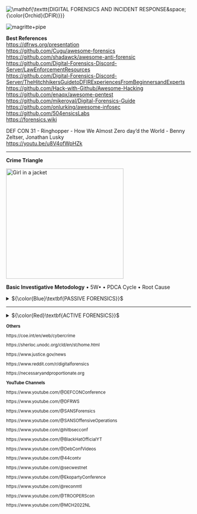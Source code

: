 <img src="https://latex.codecogs.com/svg.image?\huge&space;\mathbf{\texttt{DIGITAL&space;FORENSICS&space;AND&space;INCIDENT&space;RESPONSE&space;{\color{Orchid}(DFIR)}}}" title="\mathbf{\texttt{DIGITAL FORENSICS AND INCIDENT RESPONSE&space;{\color{Orchid}(DFIR)}}}" />    

![magritte+pipe](https://github.com/RENANZG/My-Forensics/assets/53377291/b8fefc0f-e17e-4652-9e51-0b5d9265f181)

**Best References**    
https://dfrws.org/presentation  
https://github.com/Cugu/awesome-forensics    
https://github.com/shadawck/awesome-anti-forensic    
https://github.com/Digital-Forensics-Discord-Server/LawEnforcementResources    
https://github.com/Digital-Forensics-Discord-Server/TheHitchhikersGuidetoDFIRExperiencesFromBeginnersandExperts    
https://github.com/Hack-with-Github/Awesome-Hacking    
https://github.com/enaqx/awesome-pentest    
https://github.com/mikeroyal/Digital-Forensics-Guide    
https://github.com/onlurking/awesome-infosec    
https://github.com/504ensicsLabs  
https://forensics.wiki        

DEF CON 31 - Ringhopper - How We Almost Zero day’d the World - Benny Zeltser, Jonathan Lusky    
https://youtu.be/u8V4ofWpHZk    

------------------------------------------------------------------------------------------------------------------------------

**Crime Triangle**

<img src="https://external-content.duckduckgo.com/iu/?u=https%3A%2F%2Fwww.benthamsgaze.org%2Fwp-content%2Fuploads%2F2019%2F11%2Fcrime_triangle.png&f=1&nofb=1&ipt=4285022ddfdbbc2fa708c6808e37cf3c6979893df035951e6bf65e8bce4ce1ed&ipo=images" alt="Girl in a jacket" style="width:320px;height:300px;">

**Basic Investigative Metodology**
• 5W• 
• PDCA Cycle
• Root Cause

<details>
<summary>${\color{Blue}\textbf{PASSIVE FORENSICS}}$</summary>  
<p></p>
<p></p>

| **FLOSS** Free/Libre and Open Source Software	| **PROPRIETARY** Private Sector Offensive Actors (PSOAs) 	|
|---	|---	|
| • Kali Linux<br>https://www.kali.org/docs/general-use/kali-linux-forensics-mode<br>• CAINE<br>https://www.caine-live.net<br>• CSI Linux<br>https://csilinux.com<br>• Avilla Forensics<br>https://github.com/AvillaDaniel/AvillaForensics<br>• IPED<br>https://github.com/sepinf-inc/IPED<br>• Mobile Verification Toolkit (MVT)<br>https://docs.mvt.re/en/latest<br>• Debian Forensics Packages<br>https://packages.debian.org/unstable/forensics-all<br>• Drive Badger<br>https://drivebadger.com<br>• Octoplus Box (easy end user acess)<br>https://octoplusbox.com<br>https://octoplusbox.com/en/features/models/<br>https://www.aliexpress.com/w/wholesale-octoplus-box.html 	| • Cellebrite ®<br>https://cellebrite.com<br>• Oxygen Forensic ®<br>https://oxygen-forensic.wedatasolution.com<br>• MSAB ®<br>https://www.msab.com<br>• SIFT Workstation ®<br>https://www.sans.org/tools/sift-workstation<br>• GMDSOFT ®<br>https://www.gmdsoft.com<br>• FTK ® - Forensic Toolkit<br>https://www.exterro.com/forensic-toolkit<br>• Verint Systems ®<br>https://www.verint.com<br>• NSO Group ®<br>https://www.nsogroup.com<br>• Cyber Arm ®<br>https://cyber-arm.com/services<br>• NirSoft ®<br>https://www.nirsoft.net/computer_forensic_software.html<br>• MiTeC ®<br>https://www.mitec.cz 	|

<sub>
<p><b>Others</b></p>
<p>• Beyond the Veil of Surveillance: Private Sector Offensive Actors (PSOAs)</p>
<p>https://socradar.io/beyond-the-veil-of-surveillance-private-sector-offensive-actors-psoas</p>
<p>• Burn, drown, or smash your phone: Forensics can extract data anyway</p>
<p>https://www.zdnet.com/article/burn-drown-or-smash-your-phone-forensics-can-extract-data-anyway</p>
<p>• How law enforcement gets around your smartphone’s encryption</p>
<p>https://arstechnica.com/information-technology/2021/01/how-law-enforcement-gets-around-your-smartphones-encryption/</p>
<p>• Forensics Journal Comparative analysis of mobile forensic proprietary tools: an application in forensic investigation (2022)</p>
<p>https://www.forensicscijournal.com/articles/jfsr-aid1039.pdf</p>
<p>• Methodology for Forensics Data Reconstruction on Mobile Devices with Android Operating System Applying In-System Programming and Combination Firmware (2020)</p>
<p>https://ppee.unb.br/wp-content/uploads/2020/12/Artigo_Claudinei-Morim.pdf</p>
<p>• OWASP Mobile Application Security</p>
<p>https://mobile-security.gitbook.io/mobile-security-testing-guide</p>
</sub>
<p></p>

### FORENSIC TOOLS 

<p></p>

-under-work-

**Online**    
Virus Total - https://www.virustotal.com  
Binvis - https://binvis.io  
Hybrid - https://hybrid-analysis.com    
Any Run - https://app.any.run    
IP Logger - https://iplogger.org  
IP Tracker - https://iplogger.org/ip-tracker  
Location Tracker - https://iplogger.org/location-tracker  
URL checker -  https://iplogger.org/url_checker  
MAC address lookup - https://iplogger.org/mac-checker  
Name OSINT - https://namechk.com  
Awesome Osint - https://github.com/jivoi/awesome-osint    
Sherlock Project - https://github.com/sherlock-project/sherlock   
Message Header Analyzer - https://mha.azurewebsites.net/  |  https://github.com/microsoft/MHA  
Magic Numbers - https://en.wikipedia.org/wiki/Magic_number_(programming)  
Rainbow Tables (Hashes) - https://hashes.com/en/decrypt/hash  

**Offline**    
ImHex - https://github.com/WerWolv/ImHex    
Making Maps for Investigators - https://github.com/northloopforensics/Fetch    
Bitlocker Key Finder - https://github.com/northloopforensics/Bitlocker_Key_Finder    
Drive Badger - Covert Data Exfiltration Operations - https://github.com/drivebadger/drivebadger
Eric Zimmerman's tools - https://ericzimmerman.github.io/#!index.md  
ImageJ - https://github.com/imagej/ImageJ  
Offensive Google framework - https://github.com/mxrch/GHunt    
https://github.com/keydet89/RegRipper3.0  
https://www.autopsy.com/download/  
https://www.nomoreransom.org/en/index.html  
https://docs.microsoft.com/en-us/sysinternals/downloads  
https://www.hirensbootcd.org/download    

### VOLATILE MEMORY ANALYSIS    
• Volatility    
https://www.volatilityfoundation.org/releases  
• Linux Memory Extractor (LiME)    
https://github.com/504ensicsLabs/LiME      
• Cobalt Strike in memory    
https://andreafortuna.org/2020/11/22/how-to-detect-cobalt-strike-activity-in-memory-forensics/    

### JTAG, CHIP-OFF AND ISP FORENSICS    
https://www.teeltech.com/ufaqs/what-is-jtag-chip-off-and-isp        
https://www.cellebritelearningcenter.com/mod/page/view.php?id=11903     
https://www.fletc.gov/jtag-chipoff-smartphones-training-program    
https://www.gillware.com/phone-data-recovery-services/jtag-chip-off-forensics    
https://www.gillware.com/phone-data-recovery-services/chip-off-forensics-services  

**Researching support for phones in JTAG software**     
https://medusabox.com       
https://octoplusbox.com     
https://www.riffbox.org     
https://easy-jtag.com       
https://z3x-team.com        

### CRYPTOCURRENCIES ANALYSIS    
https://www.chainalysis.com    
https://github.com/demining/CryptoDeepTools    
https://github.com/demining/bitcoindigger    
https://github.com/demining/Dao-Exploit    
https://www.blocksherlock.com/home/blockchain-explorers    
</details>

<p></p>
<p></p>

------------------------------------------------------------------------------------------------------------------------------

<details>
<summary>${\color{Red}\textbf{ACTIVE FORENSICS}}$</summary>
<p></p>
<p></p>
https://www.youtube.com/watch?v=WwmcZSHw66w  
https://www.youtube.com/watch?v=0AwI6YrV2h4  

### LAW ENFORCEMENT AGENCY (LEA)    

• **Rule of Law Benchmarks** <img src="https://latex.codecogs.com/svg.image?\small&space;\textrm{{\color{Red}(Remember&space;that&space;the&space;law&space;in&space;theory&space;is&space;different&space;from&space;the&space;law&space;in&space;practice)}}" title="\textrm{{\color{Red}(Remember that the law in theory is different from the law in practice)}}" />    
*Council of Europe*    
Cybercrime - www.coe.int/cybercrime    
GLACY+ - https://coe.int/en/web/cybercrime/glacyplus    
iPROCEEDS-2 - https://coe.int/en/web/cybercrime/iproceeds-2    
Octopus Project - https://coe.int/en/web/cybercrime/octopus-project    
CyberSouth - https://coe.int/en/web/cybercrime/cybersouth    
CyberEast - https://coe.int/en/web/cybercrime/cybereast    

• **Investigatory Powers**    
UK Public General Acts - Investigatory Powers Act 2016 - https://www.legislation.gov.uk/ukpga/2016/25/contents    
46 U.S. Code § 70035 - Investigatory powers - https://www.law.cornell.edu/uscode/text/46/70035    

• **International Conventions**  
UNO - https://www.unodc.org/unodc/en/organized-crime/intro/UNTOC.html    
Budapest Convention - https://www.coe.int/en/web/cybercrime/the-budapest-convention    
Five Eyes - https://en.wikipedia.org/wiki/Five_Eyes    

• **Private Agents**   
[“Reverse Location Search Warrant”: A New Personal Data Hoovering Exercise Brought to You by Google (2019)](https://www.nakedcapitalism.com/2019/02/reverse-location-search-warrant-a-new-personal-data-hoovering-exercise-brought-to-you-by-google.html)
[As UN Human Rights Chief Urges Stricter Rules, Snowden Calls for End to Spyware Trade (2021)](https://www.nakedcapitalism.com/2021/07/as-un-human-rights-chief-urges-stricter-rules-snowden-calls-for-end-to-spyware-trade.html)

• **Liability for Contents**    
[How to start your own ISP](https://startyourownisp.com/)    
[Where are torrents permitted?](https://i.imgur.com/3fHyG2S.png)    
[UK ISP Court Orders](http://www.ukispcourtorders.co.uk/)    
[Web Sheriff](https://en.wikipedia.org/wiki/Web_Sheriff)    
[A new bill could punish web platforms for using end-to-end encryption](https://www.theverge.com/2020/1/31/21116788/earn-it-act-section-230-lindsey-graham-draft-bill-encryption)    
[French court rules that Steam’s ban on reselling used games is contrary to European law](https://www.polygon.com/2019/9/19/20874384/french-court-steam-valve-used-games-eu-law)    
[MEPs approve sweeping changes to copyright law](https://www.theguardian.com/media/2019/mar/26/meps-approve-sweeping-changes-to-copyright-law-european-copyright-directive)    
[The Legalities of Linking](https://www.lifewire.com/legalities-of-linking-3468972)    
[COPYRIGHT LIABILITY FOR LINKING AND EMBEDDING - Klaris Law (.PDF)](https://klarislaw.com/wp-content/uploads/klarislaw-copyright-liability-for-linking-and-embedding.pdf)    
[EU court says linking to copyrighted material isn't illegal](https://www.engadget.com/2016/04/08/eu-court-linking-copyrighted-content-is-legal/)    
[IP Address is Not Enough to Identify Pirate, US Court of Appeals Rules](https://torrentfreak.com/ip-address-is-not-enough-to-identify-pirate-us-court-of-appeals-rules-180828/) - ([.PDF](https://cdn.ca9.uscourts.gov/datastore/opinions/2018/08/27/17-35041.pdf))    
[New EU Piracy Watchlist Targets Key Pirate Sites and Cloudflare](https://torrentfreak.com/new-eu-piracy-watchlist-targets-key-pirate-sites-and-cloudflare-181210/) - ([.PDF](https://torrentfreak.com/images/tradoc_157564.pdf))    
[Domain Registrar Can be Held Liable for Pirate Site, Court Rules](https://torrentfreak.com/domain-registrar-can-be-held-liable-for-pirate-site-court-rules-181224/)    
[Reporting When Pirate Releases Hit The Internet is Apparently Illegal Now](https://torrentfreak.com/reporting-when-pirate-releases-hit-the-internet-is-apparently-illegal-now-190101/)    
[Swiss Copyright Law: Downloading Stays Legal, No Site Blocking](https://torrentfreak.com/swiss-copyright-law-downloading-stays-legal-no-site-blocking/)    
[List of websites blocked in the United Kingdom](https://en.wikipedia.org/wiki/List_of_websites_blocked_in_the_United_Kingdom)    
[Who Watches the Watchmen: Exploring Complaints on the Web](https://arxiv.org/abs/1902.05796)    
[Major US ISPs Refuse to Discuss Repeat Infringer Policies](https://torrentfreak.com/major-us-isps-refuse-to-discuss-repeat-infringer-policies-190912/)    
[British ISPs throw in the towel, give up sending out toothless copyright infringement warnings](https://www.theregister.co.uk/2019/07/20/creative_content_piracy/)    


### MALWARES, BACKDOORS, ZERO-DAYS, DATA POISONING, SUPPLY CHAIN ATTACK, MAN-IN-THE-MIDDLE (MITM), HONEY POTS, AND SOCIAL ENGINEERING ATTACK    

**Some Famous Case Law**    

![1_dRthFvGk3zqARHOPzAymQQ](https://github.com/RENANZG/My-Forensics/assets/53377291/b347418d-dd76-4e0f-b075-e95db4817340)    
• Omerta Digital (FBI Honey Pot?)
https://www.omertadigital.com/    
• Case: ANON (also stylized as AN0M or ΛNØM)    
https://en.wikipedia.org/wiki/ANOM    
https://www.vice.com/en/article/n7b4gg/anom-phone-arcaneos-fbi-backdoor    
• Case: EncroChat    
https://en.wikipedia.org/wiki/EncroChat    
https://eucrim.eu/news/germany-federal-court-of-justice-confirms-use-of-evidence-in-encrochat-cases    
https://xperylab.medium.com/the-dark-phones-encrochat-criminals-are-building-their-own-communication-system-474f3aeef759    
• Case: Pegasus Spyware (NSO Group)    
https://theintercept.com/2021/07/27/pegasus-nso-spyware-security    
• Case: Verint    
https://wikileaks.org/spyfiles/docs/VERINT_2012_AvneTurn_en.html    
https://www.reddit.com/r/InfoSecNews/comments/sxxzju/leaktheanalyst_group_leak_critical_data_from/    
• Case: Phantom Secure    
https://en.wikipedia.org/wiki/Phantom_Secure    
https://www.vice.com/en/article/v7m4pj/the-network-vincent-ramos-phantom-secure    
• Case: Sky Global    
https://en.wikipedia.org/wiki/Shutdown_of_Sky_Global    
• Case: Bundestrojaner  
https://en.wikipedia.org/wiki/Bundestrojaner    
• Case: Magic Lantern    
https://en.wikipedia.org/wiki/Magic_Lantern_(software)    
https://github.com/bibanon/bibanon/blob/0b84bb23794c91c238a5601403898b61b5d193fc/Encyclopedia/History/Events/Pifts.md?plain=1#L125    
• Case: Cryptophon    
https://en.wikipedia.org/wiki/Tron_(hacker)#Cryptophon    

**Spy chips, hardware implant, bios attacks and spyware attacks**    

• Planting Tiny Spy Chips in Hardware Can Cost as Little as $200    
https://www.wired.com/story/plant-spy-chips-hardware-supermicro-cheap-proof-of-concept    
• Installation of beacon implants    
https://arstechnica.com/tech-policy/2014/05/photos-of-an-nsa-upgrade-factory-show-cisco-router-getting-implant      
• The tricky issue of spyware with a badge: meet ‘policeware’    
https://arstechnica.com/information-technology/2007/07/will-security-firms-avoid-detecting-government-spyware    
• Analisi della normativa e della giurisprudenza sul captatore informatico e la spiegazione del Caso Exodus
https://www.dirittoconsenso.it/2021/11/11/captatore-informatico-trojan-di-stato    
• LightEater Demo: Stealing GPG keys/emails in Tails via remote firmware infection    
https://www.youtube.com/watch?v=sNYsfUNegEA    
• KeyGrabber Forensic Keylogger    
https://www.youtube.com/watch?v=6JJo8qCYE8M    

**Forensics Footprints**    
https://github.com/PaulNorman01/Forensia    

**Tor Browser Fingerprint**    
https://blog.torproject.org/browser-fingerprinting-introduction-and-challenges-ahead/    
https://coveryourtracks.eff.org/learn    

**Supply Chain Attack**    
https://reproducible-builds.org    

**APT & Cybercriminal Campagin Collections**
https://github.com/CyberMonitor/APT_CyberCriminal_Campagin_Collections    

**Man-In-The-Middle**    
https://github.com/jakev/mitm-helper-wifi    
https://github.com/jakev/mitm-helper-vpn    

### NETWORK ANALYSIS
• Snort - https://github.com/snort3  
• Wireshark - https://www.wireshark.org  
• NMAP - https://nmap.org  

### METADATA  
• ExifTool - https://github.com/exiftool/exiftool  
• PhotoDNA  
• Geo-tags  

### REVERSE ENGINEERING    
https://github.com/alphaSeclab/awesome-reverse-engineering    

### SOCIAL ENGINEERING ATTACK
https://github.com/giuliacassara/awesome-social-engineering    
https://github.com/trustedsec/social-engineer-toolkit    

### OTHERS  


<p></p>



</details>

<p></p>
<sub>
<p><b>Others</b></p>
<p>https://coe.int/en/web/cybercrime</p>
<p>https://sherloc.unodc.org/cld/en/st/home.html</p>
<p>https://www.justice.gov/news</p>
<p>https://www.reddit.com/r/digitalforensics</p>    
<p>https://necessaryandproportionate.org</p>      
</sub>

<sub>
<p><b>YouTube Channels</b></p>
<p>https://www.youtube.com/@DEFCONConference</p>
<p>https://www.youtube.com/@DFRWS</p>
<p>https://www.youtube.com/@SANSForensics</p>
<p>https://www.youtube.com/@SANSOffensiveOperations</p>
<p>https://www.youtube.com/@hitbsecconf</p> 
<p>https://www.youtube.com/@BlackHatOfficialYT</p>
<p>https://www.youtube.com/@DebConfVideos</p>
<p>https://www.youtube.com/@44contv</p>
<p>https://www.youtube.com/@secwestnet</p>
<p>https://www.youtube.com/@EkopartyConference</p>
<p>https://www.youtube.com/@reconmtl</p>
<p>https://www.youtube.com/@TROOPERScon</p>
<p>https://www.youtube.com/@MCH2022NL</p>
</sub>
